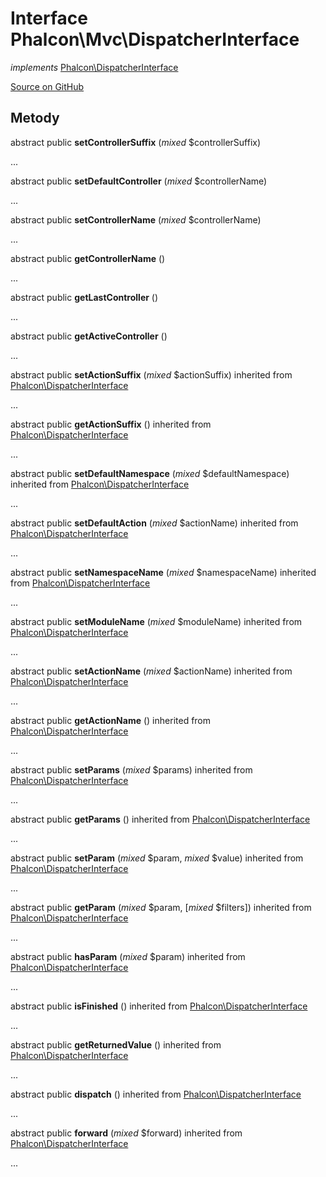 # Interface **Phalcon\\Mvc\\DispatcherInterface**

*implements* [Phalcon\DispatcherInterface](/en/3.2/api/Phalcon_DispatcherInterface)

<a href="https://github.com/phalcon/cphalcon/blob/master/phalcon/mvc/dispatcherinterface.zep" class="btn btn-default btn-sm">Source on GitHub</a>

## Metody

abstract public **setControllerSuffix** (*mixed* $controllerSuffix)

...

abstract public **setDefaultController** (*mixed* $controllerName)

...

abstract public **setControllerName** (*mixed* $controllerName)

...

abstract public **getControllerName** ()

...

abstract public **getLastController** ()

...

abstract public **getActiveController** ()

...

abstract public **setActionSuffix** (*mixed* $actionSuffix) inherited from [Phalcon\DispatcherInterface](/en/3.2/api/Phalcon_DispatcherInterface)

...

abstract public **getActionSuffix** () inherited from [Phalcon\DispatcherInterface](/en/3.2/api/Phalcon_DispatcherInterface)

...

abstract public **setDefaultNamespace** (*mixed* $defaultNamespace) inherited from [Phalcon\DispatcherInterface](/en/3.2/api/Phalcon_DispatcherInterface)

...

abstract public **setDefaultAction** (*mixed* $actionName) inherited from [Phalcon\DispatcherInterface](/en/3.2/api/Phalcon_DispatcherInterface)

...

abstract public **setNamespaceName** (*mixed* $namespaceName) inherited from [Phalcon\DispatcherInterface](/en/3.2/api/Phalcon_DispatcherInterface)

...

abstract public **setModuleName** (*mixed* $moduleName) inherited from [Phalcon\DispatcherInterface](/en/3.2/api/Phalcon_DispatcherInterface)

...

abstract public **setActionName** (*mixed* $actionName) inherited from [Phalcon\DispatcherInterface](/en/3.2/api/Phalcon_DispatcherInterface)

...

abstract public **getActionName** () inherited from [Phalcon\DispatcherInterface](/en/3.2/api/Phalcon_DispatcherInterface)

...

abstract public **setParams** (*mixed* $params) inherited from [Phalcon\DispatcherInterface](/en/3.2/api/Phalcon_DispatcherInterface)

...

abstract public **getParams** () inherited from [Phalcon\DispatcherInterface](/en/3.2/api/Phalcon_DispatcherInterface)

...

abstract public **setParam** (*mixed* $param, *mixed* $value) inherited from [Phalcon\DispatcherInterface](/en/3.2/api/Phalcon_DispatcherInterface)

...

abstract public **getParam** (*mixed* $param, [*mixed* $filters]) inherited from [Phalcon\DispatcherInterface](/en/3.2/api/Phalcon_DispatcherInterface)

...

abstract public **hasParam** (*mixed* $param) inherited from [Phalcon\DispatcherInterface](/en/3.2/api/Phalcon_DispatcherInterface)

...

abstract public **isFinished** () inherited from [Phalcon\DispatcherInterface](/en/3.2/api/Phalcon_DispatcherInterface)

...

abstract public **getReturnedValue** () inherited from [Phalcon\DispatcherInterface](/en/3.2/api/Phalcon_DispatcherInterface)

...

abstract public **dispatch** () inherited from [Phalcon\DispatcherInterface](/en/3.2/api/Phalcon_DispatcherInterface)

...

abstract public **forward** (*mixed* $forward) inherited from [Phalcon\DispatcherInterface](/en/3.2/api/Phalcon_DispatcherInterface)

...